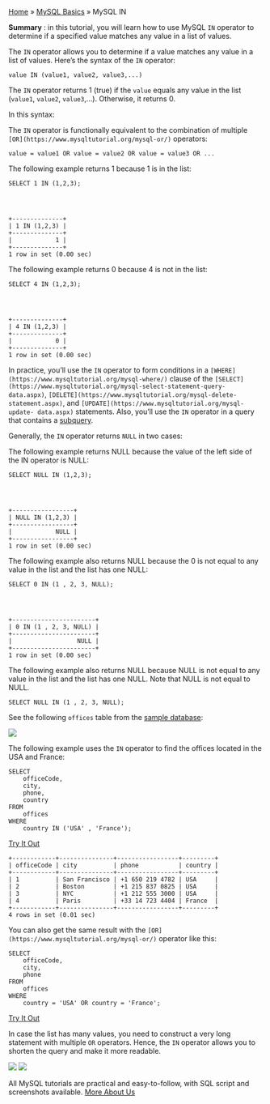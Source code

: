 

[Home](https://www.mysqltutorial.org/) » [MySQL
Basics](https://www.mysqltutorial.org/mysql-basics/) » MySQL IN



 **Summary** : in this tutorial, you will learn how to use MySQL `IN` operator
to determine if a specified value matches any value in a list of values.



The `IN` operator allows you to determine if a value matches any value in a
list of values. Here’s the syntax of the `IN` operator:


    
    
    value IN (value1, value2, value3,...)



The `IN` operator returns 1 (true) if the `value` equals any value in the list
(`value1`, `value2`, `value3`,…). Otherwise, it returns 0.



In this syntax:



The `IN` operator is functionally equivalent to the combination of multiple
`[OR](https://www.mysqltutorial.org/mysql-or/)` operators:


    
    
    value = value1 OR value = value2 OR value = value3 OR ...



The following example returns 1 because 1 is in the list:


    
    
    SELECT 1 IN (1,2,3);


    
    
    +--------------+
    | 1 IN (1,2,3) |
    +--------------+
    |            1 |
    +--------------+
    1 row in set (0.00 sec)



The following example returns 0 because 4 is not in the list:


    
    
    SELECT 4 IN (1,2,3);


    
    
    +--------------+
    | 4 IN (1,2,3) |
    +--------------+
    |            0 |
    +--------------+
    1 row in set (0.00 sec)



In practice, you’ll use the `IN` operator to form conditions in a
`[WHERE](https://www.mysqltutorial.org/mysql-where/)` clause of the
`[SELECT](https://www.mysqltutorial.org/mysql-select-statement-query-
data.aspx)`, `[DELETE](https://www.mysqltutorial.org/mysql-delete-
statement.aspx)`, and `[UPDATE](https://www.mysqltutorial.org/mysql-update-
data.aspx)` statements. Also, you’ll use the `IN` operator in a query that
contains a [subquery](https://www.mysqltutorial.org/mysql-subquery/).



Generally, the `IN` operator returns `NULL` in two cases:



The following example returns NULL because the value of the left side of the
IN operator is NULL:


    
    
    SELECT NULL IN (1,2,3);


    
    
    +-----------------+
    | NULL IN (1,2,3) |
    +-----------------+
    |            NULL |
    +-----------------+
    1 row in set (0.00 sec)



The following example also returns NULL because the 0 is not equal to any
value in the list and the list has one NULL:


    
    
    SELECT 0 IN (1 , 2, 3, NULL);


    
    
    +-----------------------+
    | 0 IN (1 , 2, 3, NULL) |
    +-----------------------+
    |                  NULL |
    +-----------------------+
    1 row in set (0.00 sec)



The following example also returns NULL because NULL is not equal to any value
in the list and the list has one NULL. Note that NULL is not equal to NULL.


    
    
    SELECT NULL IN (1 , 2, 3, NULL);



See the following `offices` table from the [sample
database](https://www.mysqltutorial.org/mysql-sample-database.aspx):

![](https://www.mysqltutorial.org/wp-content/uploads/2009/12/offices_table.png)


The following example uses the `IN` operator to find the offices located in
the USA and France:


    
    
    SELECT 
        officeCode, 
        city, 
        phone, 
        country
    FROM
        offices
    WHERE
        country IN ('USA' , 'France');



[Try It Out](https://www.mysqltutorial.org/tryit/query/mysql-in/#1)


    
    
    +------------+---------------+-----------------+---------+
    | officeCode | city          | phone           | country |
    +------------+---------------+-----------------+---------+
    | 1          | San Francisco | +1 650 219 4782 | USA     |
    | 2          | Boston        | +1 215 837 0825 | USA     |
    | 3          | NYC           | +1 212 555 3000 | USA     |
    | 4          | Paris         | +33 14 723 4404 | France  |
    +------------+---------------+-----------------+---------+
    4 rows in set (0.01 sec)



You can also get the same result with the
`[OR](https://www.mysqltutorial.org/mysql-or/)` operator like this:


    
    
    SELECT 
        officeCode, 
        city, 
        phone
    FROM
        offices
    WHERE
        country = 'USA' OR country = 'France';



[Try It Out](https://www.mysqltutorial.org/tryit/query/mysql-in/#2)



In case the list has many values, you need to construct a very long statement
with multiple `OR` operators. Hence, the `IN` operator allows you to shorten
the query and make it more readable.

![](https://www.mysqltutorial.org/wp-content/themes/evolution/img/left.svg)
![](https://www.mysqltutorial.org/wp-content/themes/evolution/img/right.svg)


All MySQL tutorials are practical and easy-to-follow, with SQL script and
screenshots available. [More About Us](/about-us/)

